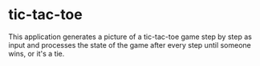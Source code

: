 # tic-tac-toe
This application generates a picture of a tic-tac-toe game step by step as input and processes the state of the game after every step until someone wins, or it's a tie.
